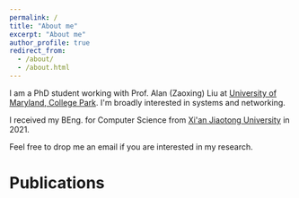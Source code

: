 ```yaml
---
permalink: /
title: "About me"
excerpt: "About me"
author_profile: true
redirect_from: 
  - /about/
  - /about.html
---
```


I am a PhD student working with Prof. Alan (Zaoxing) Liu at [University of Maryland, College Park](https://umd.edu/). I'm broadly interested in systems and networking. 


I received my BEng. for Computer Science from [Xi'an Jiaotong University](http://en.xjtu.edu.cn/) in 2021. 



Feel free to drop me an email if you are interested in my research.

Publications
======



